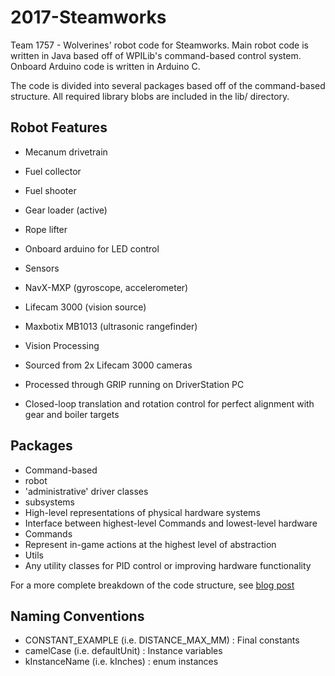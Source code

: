 # 2017-Steamworks

Team 1757 - Wolverines' robot code for Steamworks. Main robot code is written in Java based off of WPILib's command-based control system. 
Onboard Arduino code is written in Arduino C.

The code is divided into several packages based off of the command-based structure. 
All required library blobs are included in the lib/ directory.

## Robot Features
 - Mecanum drivetrain
 - Fuel collector
 - Fuel shooter
 - Gear loader (active)
 - Rope lifter
 - Onboard arduino for LED control

 - Sensors
  - NavX-MXP (gyroscope, accelerometer)
  - Lifecam 3000 (vision source)
  - Maxbotix MB1013 (ultrasonic rangefinder)
 
 - Vision Processing
  - Sourced from 2x Lifecam 3000 cameras
  - Processed through GRIP running on DriverStation PC
  - Closed-loop translation and rotation control for perfect alignment with gear and boiler targets 

## Packages
 - Command-based
 - robot 
  - 'administrative' driver classes
 - subsystems
  - High-level representations of physical hardware systems
  - Interface between highest-level Commands and lowest-level hardware
 - Commands
  - Represent in-game actions at the highest level of abstraction
 - Utils
  - Any utility classes for PID control or improving hardware functionality

 For a more complete breakdown of the code structure, see [blog post](https://acabey.xyz/blog/posts/3-9-17/)

## Naming Conventions

 - CONSTANT_EXAMPLE (i.e. DISTANCE_MAX_MM)	: Final constants
 - camelCase (i.e. defaultUnit)				: Instance variables
 - kInstanceName (i.e. kInches)				: enum instances